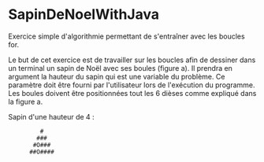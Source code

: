 # SapinDeNoelWithJava
Exercice simple d'algorithmie permettant de s'entraîner avec les boucles for.


  Le but de cet exercice est de travailler sur les boucles afin de dessiner dans
  un terminal un sapin de Noël avec ses boules (figure a). Il prendra en argument la hauteur du sapin 
  qui est une variable du problème. Ce paramètre doit être fourni par l'utilisateur lors de l'exécution du
  programme. Les boules doivent être positionnées tout les 6 dièses comme expliqué dans la figure a.
  
  
  Sapin d'une hauteur de 4 :
 
 	         #
 	        ### 
 	       #O###
 	      ##O####

  
  
 
 
